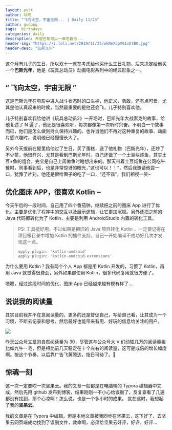 ```yaml
---
layout: post
author: 咕咚
title: "飞向太空，宇宙无限... | Daily 11/23"
author: gudong
tags:  birthdays
categories: daily
description: 希望巴斯可以一直陪着他...
header-img: "https://i.loli.net/2019/11/23/wkNeX5pV61vDlBO.jpg"
header-desc: "巴斯光年"
---
```


这个月有儿子的生日，所以双十一就在考虑给他买什么生日礼物，后来决定给他买一个**巴斯光年**，他是《玩具总动员》动画电影系列中的经典形象之一。

## “ 飞向太空，宇宙无限 ”

这是巴斯光年在电影中进入战斗状态时的口头禅，他正义，勇敢，还有点可爱，尤其是他认真起来的时候，当然最重要的是他还会飞，儿子特别喜欢他。

儿子特别喜欢我给他讲《玩具总动员2》一开场时，巴斯光年大战索克的故事，给他复述了 N 遍了，他还是很喜欢听，每次都像第一次听时兴奋。不明白一个故事而已，他们是怎么做到持久保持兴趣的。也许当他们不再对这种重复的故事、动画片感兴趣时，说明他已经慢慢长大了。

另外今天提前在屋里给他过了生日，买了蛋糕，送了他礼物（巴斯光年），还炒了不少菜，他很开兴，尤其是看到巴斯光年时。自己还做了一个土豆块炖鱼，其实土豆+鱼的组合，完全是自己上周做鱼时瞎想出来的。那天带着土豆炖鱼在公司吃午餐时，同事看到后，也是非常惊讶的眼光，”这也可以！！“，然后我邀请他尝一口，犹豫了片刻，他还是很给面子的吃了一口，“还不错”，我们相视一笑~

## 优化图床 APP，很喜欢 Kotlin ~

今天午后的一段时间，自己用了四个番茄钟，继续把之前的图床 App 进行了优化。主要是优化了程序中的交互以及展示逻辑，让它更加沉稳。另外还把之前的 Java 代码都转化为了 Kotlin，主要是利用 AndroidStudio 内置的转化工具。

> PS: 工具挺好用，不过如果是把旧的 Java 项目转化 Kotlin ，一定要记得在项目根目录中增加 Kotlin 的插件支持，自己一开始编译不成功好几次才发现这一点。
>
> ```
> apply plugin: 'kotlin-android'
> apply plugin: 'kotlin-android-extensions'
> ```

为什么要用 Kotlin？我有两个个人 App 都是用 Kotlin 开发的，习惯了 Kotlin，再用 Java 就觉得很费劲，另外如果都使用 Kotlin，很多代码复用就很方便了。

嗯嗯，经过这段时间的优化，图床 App 已经越来越有模有样了....

## 说说我的阅读量

其实目前我并不在意阅读量的，更多的还是督促自己，写给自己看，让其成为一个习惯，不断去记录和思考，然后最好也能带来有用、好玩的信息给关注的用户。

![](https://upload-images.jianshu.io/upload_images/588640-2682cc34c44e61cb.jpg?imageMogr2/auto-orient/strip|imageView2/2/w/1080/format/webp)

昨天[公众号文章](https://mp.weixin.qq.com/s/i3EWS7iAAxUiArmzp_4_mQ)的自然阅读量为 30，尽管这与公众号大 V 们动辄几万的阅读量相比如九牛一毛，但是相比前几天稳定在十个左右的阅读量，这可是成倍的增长幅度啊。按这个节奏，以后靠广告飞黄腾达，指日可待了。🤣

## 惊魂一刻

这一次一定要吹一次坚果云。我的文章一般都是在电脑端的 Typora 编辑器中完成，然后先用 github 发布到博客，结果刚刚一不小心给误删了，反复查看了几遍都没有找到，那个心凉啊！怎么说，也是一个多小时的成果。 就在这时，我想起了我的**坚果云**。

我的文章是在 Typora 中编辑，但是本地文章被我同步在坚果云，这下好了，去坚果云网页端成功找到了误删文件，救命啊，必须给坚果云好评，好评，好评...